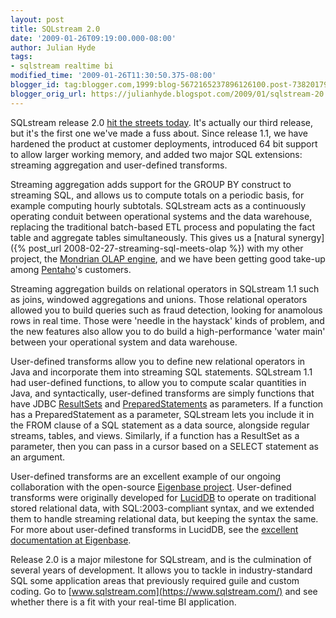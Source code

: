 ```yaml
---
layout: post
title: SQLstream 2.0
date: '2009-01-26T09:19:00.000-08:00'
author: Julian Hyde
tags:
- sqlstream realtime bi
modified_time: '2009-01-26T11:30:50.375-08:00'
blogger_id: tag:blogger.com,1999:blog-5672165237896126100.post-7382017940354547694
blogger_orig_url: https://julianhyde.blogspot.com/2009/01/sqlstream-20.html
---
```


SQLstream release 2.0
[hit the streets today](https://www.businesswire.com/news/google/20090126005383/en).
It's actually our third release, but it's the
first one we've made a fuss about. Since release 1.1, we have hardened
the product at customer deployments, introduced 64 bit support to
allow larger working memory, and added two major SQL extensions:
streaming aggregation and user-defined transforms.

Streaming aggregation adds support for the GROUP BY construct to
streaming SQL, and allows us to compute totals on a periodic basis,
for example computing hourly subtotals. SQLstream acts as a
continuously operating conduit between operational systems and the
data warehouse, replacing the traditional batch-based ETL process and
populating the fact table and aggregate tables simultaneously. This
gives us a
[natural synergy]({% post_url 2008-02-27-streaming-sql-meets-olap %})
with my other project, the [Mondrian OLAP engine](https://mondrian.pentaho.org/),
and we have been getting good take-up among
[Pentaho](https://www.pentaho.com/)'s customers.

Streaming aggregation builds on relational operators in SQLstream 1.1
such as joins, windowed aggregations and unions. Those relational
operators allowed you to build queries such as fraud detection,
looking for anamolous rows in real time. Those were 'needle in the
haystack' kinds of problem, and the new features also allow you to do
build a high-performance 'water main' between your operational system
and data warehouse.

User-defined transforms allow you to define new relational operators
in Java and incorporate them into streaming SQL statements. SQLstream
1.1 had user-defined functions, to allow you to compute scalar
quantities in Java, and syntactically, user-defined transforms are
simply functions that have JDBC
[ResultSets](https://java.sun.com/javase/6/docs/api/java/sql/ResultSet.html)
and [PreparedStatements](https://java.sun.com/javase/6/docs/api/java/sql/PreparedStatement.html)
as parameters. If a function has a PreparedStatement as a parameter,
SQLstream lets you include it in the FROM clause of a SQL statement as
a data source, alongside regular streams, tables, and
views. Similarly, if a function has a ResultSet as a parameter, then
you can pass in a cursor based on a SELECT statement as an argument.

User-defined transforms are an excellent example of our ongoing
collaboration with the open-source [Eigenbase project](http://www.eigenbase.org/).
User-defined transforms were originally developed for
[LucidDB](http://www.luciddb.org/) to operate on traditional
stored relational data, with SQL:2003-compliant syntax, and we
extended them to handle streaming relational data, but keeping the
syntax the same. For more about user-defined transforms in LucidDB,
see the [excellent documentation at Eigenbase](http://pub.eigenbase.org/wiki/LucidDbUdxJavaHowto).

Release 2.0 is a major milestone for SQLstream, and is the culmination
of several years of development. It allows you to tackle in
industry-standard SQL some application areas that previously required
guile and custom coding. Go to [www.sqlstream.com](https://www.sqlstream.com/)
and see whether there is a fit with your real-time BI application.

